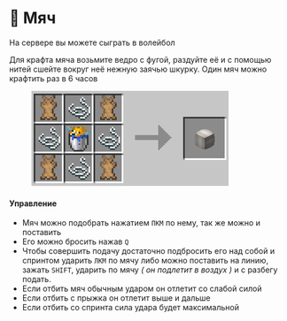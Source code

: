 # 🏐 Мяч

На сервере вы можете сыграть в волейбол

Для крафта мяча возьмите ведро с фугой, раздуйте её и с помощью нитей сшейте вокруг неё нежную заячью шкурку. Один мяч можно крафтить раз в 6 часов

<figure><img src="../.gitbook/assets/image (3).png" alt=""><figcaption></figcaption></figure>

#### **Управление** <a href="#upravlenie" id="upravlenie"></a>

* Мяч можно подобрать нажатием `ПКМ` по нему, так же можно и поставить
* Его можно бросить нажав `Q`
* Чтобы совершить подачу достаточно подбросить его над собой и спринтом ударить `ЛКМ` по мячу либо можно поставить на линию, зажать `SHIFT`, ударить по мячу _( он подлетит в воздух )_ и с разбегу подать.
* Если отбить мяч обычным ударом он отлетит со слабой силой
* Если отбить с прыжка он отлетит выше и дальше
* Если отбить со спринта сила удара будет максимальной
